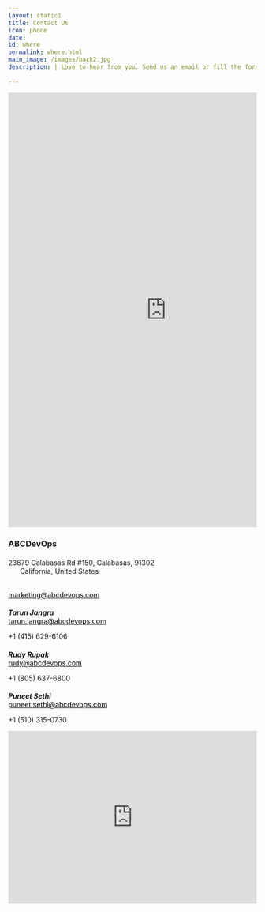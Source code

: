```yaml
---
layout: static1
title: Contact Us
icon: phone
date: 
id: where
permalink: where.html
main_image: /images/back2.jpg
description: | Love to hear from you. Send us an email or fill the form.
 
---
```


<div class="formsec">
    <div class="ui container grid m-0">
        <div class="eight wide computer sixteen wide mobile column">
            <iframe src="https://docs.google.com/forms/d/e/1FAIpQLSfHn6yZc9JXlc5J-MtQT6USDPfhCZgpSzLSwydPNdcbcWLjBQ/viewform?embedded=true" width="640" height="880" frameborder="0" marginheight="0" marginwidth="0">Loading...</iframe>
        </div>
        <div class="eight wide computer sixteen wide mobile column">
            <div class="address-right-cont-us" style="float:left; width:100%;">
                <div class="contact-row">
                    <h3 style="margin-bottom: 20px;">ABCDevOps</h3>
                    <p class="no-margin-bt"><i class="map marker alternate icon"></i>23679 Calabasas Rd #150, Calabasas, 91302<br> &nbsp;&nbsp;&nbsp;&nbsp;&nbsp;  California, United States</p><br>
                                    <a href="mailto:market@abcdevops.com" class="no-margin-bt" style="color: #000;"><i class="envelope outline icon"></i>marketing@abcdevops.com</a>
                </div>                
                <!-- Contact rows -->
                <div class="contact-row">
                    <h5 style="margin-bottom: 0;">Tarun Jangra 
                    <a href="https://twitter.com/jangratarun" target="_blank"><i class="ui icon small twitter"></i></a><a href="https://www.linkedin.com/in/tarunjangra" target="_blank"><i class="ui icon small linkedin"></i></a></h5>
                                    <a href="mailto:tarun.jangra@abcdevops.com" class="no-margin-bt" style="color: #000;"><i class="envelope outline icon"></i>tarun.jangra@abcdevops.com</a>
                                    <p> <i class="mobile alternate icon"></i>+1 (415) 629-6106<br></p>
                </div>
                <div class="contact-row">
                     <h5 style="margin-bottom: 0;">Rudy Rupak &nbsp;&nbsp;<a href="https://twitter.com/rudyrupak" target="_blank"><i class="ui icon small twitter"></i></a> <a href="https://www.linkedin.com/in/rudyrupak" target="_blank"><i class="ui icon small linkedin"></i></a></h5>
                                    <a href="mailto:rudy.rupak@abcdevops.com" class="no-margin-bt" style="color: #000;"><i class="envelope outline icon"></i>rudy@abcdevops.com</a>
                                    <p> <i class="mobile alternate icon"></i>+1 (805) 637-6800</p>
                </div>
                <div class="contact-row">
                     <h5 style="margin-bottom: 0;">Puneet Sethi &nbsp;&nbsp;<a href="https://twitter.com/puneetsethi25" target="_blank"><i class="ui icon small twitter"></i></a> <a href="https://www.linkedin.com/in/puneet-sethi-4618aaaa/" target="_blank"><i class="ui icon small linkedin"></i></a></h5>
                                    <a href="mailto:rudy.rupak@abcdevops.com" class="no-margin-bt" style="color: #000;"><i class="envelope outline icon"></i>puneet.sethi@abcdevops.com</a>
                                    <p> <i class="mobile alternate icon"></i>+1 (510) 315-0730</p>
                </div>
                  <div class="sixteen wide computer column sixteen wide mobile columns">
                            <iframe src="https://www.google.com/maps/embed?pb=!1m18!1m12!1m3!1d3301.6006153651456!2d-118.64585688453185!3d34.156558619672516!2m3!1f0!2f0!3f0!3m2!1i1024!2i768!4f13.1!3m3!1m2!1s0x80c29e6954a9d5e1%3A0x40d64cb3bdae3844!2s23679+Calabasas+Rd+%23150%2C+Calabasas%2C+CA+91302%2C+USA!5e0!3m2!1sen!2sin!4v1458558944284" style="width: 100%; height: 350px;" frameborder="0"></iframe>
                        </div>
            </div>
        </div>
    </div>
</div>